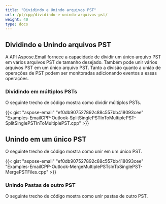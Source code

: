 ```yaml
---
title: "Dividindo e Unindo arquivos PST"
url: /pt/cpp/dividindo-e-unindo-arquivos-pst/
weight: 40
type: docs
---
```


## **Dividindo e Unindo arquivos PST**  
A API Aspose.Email fornece a capacidade de dividir um único arquivo PST em vários arquivos PST de tamanho desejado. Também pode unir vários arquivos PST em um único arquivo PST. Tanto a divisão quanto a união de operações de PST podem ser monitoradas adicionando eventos a essas operações.  
### **Dividindo em múltiplos PSTs**  
O seguinte trecho de código mostra como dividir múltiplos PSTs.  

{{< gist "aspose-email" "ef0db907527892c88c557bb418093cee" "Examples-EmailCPP-Outlook-SplitSinglePSTInToMultiplePST-SplitSinglePSTInToMultiplePST.cpp" >}}  
## **Unindo em um único PST**  
O seguinte trecho de código mostra como unir em um único PST.  

{{< gist "aspose-email" "ef0db907527892c88c557bb418093cee" "Examples-EmailCPP-Outlook-MergeMultiplePSTsInToSinglePST-MergePSTFiles.cpp" >}}  
### **Unindo Pastas de outro PST**  
O seguinte trecho de código mostra como unir pastas de outro PST.  
